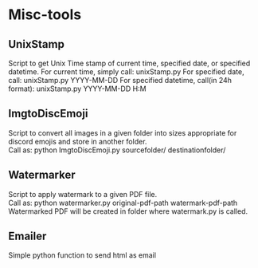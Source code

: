 # Misc-tools

## UnixStamp
  Script to get Unix Time stamp of current time, specified date, or specified datetime.
  For current time, simply call: unixStamp.py
  For specified date, call: unixStamp.py YYYY-MM-DD
  For specified datetime, call(in 24h format): unixStamp.py YYYY-MM-DD H:M

## ImgtoDiscEmoji
  Script to convert all images in a given folder into sizes appropriate for discord emojis and store in another folder.  
  Call as: python ImgtoDiscEmoji.py sourcefolder/ destinationfolder/

## Watermarker
  Script to apply watermark to a given PDF file.  
  Call as: python watermarker.py original-pdf-path watermark-pdf-path  
  Watermarked PDF will be created in folder where watermark.py is called.  
  
## Emailer
  Simple python function to send html as email
